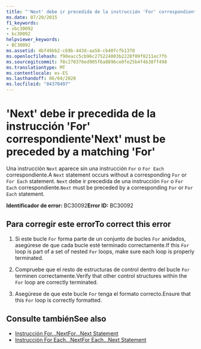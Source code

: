 ```yaml
---
title: "'Next' debe ir precedida de la instrucción 'For' correspondiente"
ms.date: 07/20/2015
f1_keywords:
- vbc30092
- bc30092
helpviewer_keywords:
- BC30092
ms.assetid: 4bf49bb2-c69b-443d-aa58-cb40fcfb1370
ms.openlocfilehash: f90eacc5cb96c275224003b2228f09f0211ec7fb
ms.sourcegitcommit: f8c270376ed905f6a8896ce0fe25b4f4b38ff498
ms.translationtype: MT
ms.contentlocale: es-ES
ms.lasthandoff: 06/04/2020
ms.locfileid: "84370497"
---
```

# <a name="next-must-be-preceded-by-a-matching-for"></a><span data-ttu-id="3ab62-102">'Next' debe ir precedida de la instrucción 'For' correspondiente</span><span class="sxs-lookup"><span data-stu-id="3ab62-102">'Next' must be preceded by a matching 'For'</span></span>
<span data-ttu-id="3ab62-103">Una instrucción `Next` aparece sin una instrucción `For` o `For Each` correspondiente.</span><span class="sxs-lookup"><span data-stu-id="3ab62-103">A `Next` statement occurs without a corresponding `For` or `For Each` statement.</span></span> <span data-ttu-id="3ab62-104">`Next` debe ir precedida de una instrucción `For` o `For Each` correspondiente.</span><span class="sxs-lookup"><span data-stu-id="3ab62-104">`Next` must be preceded by a corresponding `For` or `For Each` statement.</span></span>  
  
 <span data-ttu-id="3ab62-105">**Identificador de error:** BC30092</span><span class="sxs-lookup"><span data-stu-id="3ab62-105">**Error ID:** BC30092</span></span>  
  
## <a name="to-correct-this-error"></a><span data-ttu-id="3ab62-106">Para corregir este error</span><span class="sxs-lookup"><span data-stu-id="3ab62-106">To correct this error</span></span>  
  
1. <span data-ttu-id="3ab62-107">Si este bucle `For` forma parte de un conjunto de bucles `For` anidados, asegúrese de que cada bucle esté terminado correctamente.</span><span class="sxs-lookup"><span data-stu-id="3ab62-107">If this `For` loop is part of a set of nested `For` loops, make sure each loop is properly terminated.</span></span>  
  
2. <span data-ttu-id="3ab62-108">Compruebe que el resto de estructuras de control dentro del bucle `For` terminen correctamente.</span><span class="sxs-lookup"><span data-stu-id="3ab62-108">Verify that other control structures within the `For` loop are correctly terminated.</span></span>  
  
3. <span data-ttu-id="3ab62-109">Asegúrese de que este bucle `For` tenga el formato correcto.</span><span class="sxs-lookup"><span data-stu-id="3ab62-109">Ensure that this `For` loop is correctly formatted.</span></span>  
  
## <a name="see-also"></a><span data-ttu-id="3ab62-110">Consulte también</span><span class="sxs-lookup"><span data-stu-id="3ab62-110">See also</span></span>

- [<span data-ttu-id="3ab62-111">Instrucción For...Next</span><span class="sxs-lookup"><span data-stu-id="3ab62-111">For...Next Statement</span></span>](../language-reference/statements/for-next-statement.md)
- [<span data-ttu-id="3ab62-112">Instrucción For Each...Next</span><span class="sxs-lookup"><span data-stu-id="3ab62-112">For Each...Next Statement</span></span>](../language-reference/statements/for-each-next-statement.md)
